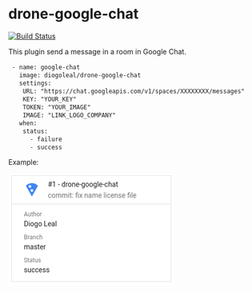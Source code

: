 # drone-google-chat

[![Build Status](https://cloud.drone.io/api/badges/diogoleal/drone-google-chat/status.svg)](https://cloud.drone.io/diogoleal/drone--google-chat)

This plugin send a message in a room in Google Chat.
```
 - name: google-chat
   image: diogoleal/drone-google-chat
   settings:
    URL: "https://chat.googleapis.com/v1/spaces/XXXXXXXX/messages"
    KEY: "YOUR_KEY"
    TOKEN: "YOUR_IMAGE"
    IMAGE: "LINK_LOGO_COMPANY"
   when:
    status:
      - failure
      - success 
```


Example:

![example](example.png)